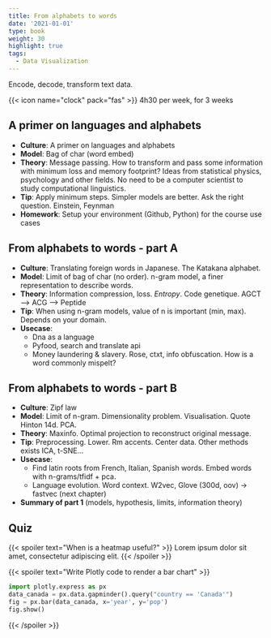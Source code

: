 ```yaml
---
title: From alphabets to words
date: '2021-01-01'
type: book
weight: 30
highlight: true
tags:
  - Data Visualization
---
```


Encode, decode, transform text data.

<!--more-->

{{< icon name="clock" pack="fas" >}} 4h30 per week, for 3 weeks

## A primer on languages and alphabets

- **Culture**: A primer on languages and alphabets
- **Model**: Bag of char (word embed)
- **Theory**: Message passing. How to transform and pass some information with minimum loss and memory footprint? Ideas from statistical physics, psychology and other fields. No need to be a computer scientist to study computational linguistics.
- **Tip**: Apply minimum steps. Simpler models are better. Ask the right question. Einstein, Feynman
- **Homework**: Setup your environment (Github, Python) for the course use cases

## From alphabets to words - part A

- **Culture**: Translating foreign words in Japanese. The Katakana alphabet.
- **Model**: Limit of bag of char (no order). n-gram model, a finer representation to describe words.
- **Theory**: Information compression, loss. *Entropy*. Code genetique. AGCT —> ACG —> Peptide
- **Tip**: When using n-gram models, value of n is important (min, max). Depends on your domain.
- **Usecase**:
    - Dna as a language
    - Pyfood, search and translate api
    - Money laundering & slavery. Rose, ctxt, info obfuscation. How is a word commonly mispelt?
    

## From alphabets to words - part B

- **Culture**: Zipf law
- **Model**: Limit of n-gram. Dimensionality problem. Visualisation. Quote Hinton 14d. PCA.
- **Theory**: Maxinfo. Optimal projection to reconstruct original message.
- **Tip**: Preprocessing. Lower. Rm accents. Center data. Other methods exists ICA, t-SNE…
- **Usecase**:
    - Find latin roots from French, Italian, Spanish words. Embed words with n-grams/tfidf + pca.
    - Language evolution. Word context. W2vec, Glove (300d, oov) → fastvec (next chapter)
- **Summary of part 1** (models, hypothesis, limits, information theory)

## Quiz

{{< spoiler text="When is a heatmap useful?" >}}
Lorem ipsum dolor sit amet, consectetur adipiscing elit.
{{< /spoiler >}}

{{< spoiler text="Write Plotly code to render a bar chart" >}}

```python
import plotly.express as px
data_canada = px.data.gapminder().query("country == 'Canada'")
fig = px.bar(data_canada, x='year', y='pop')
fig.show()
```

{{< /spoiler >}}
